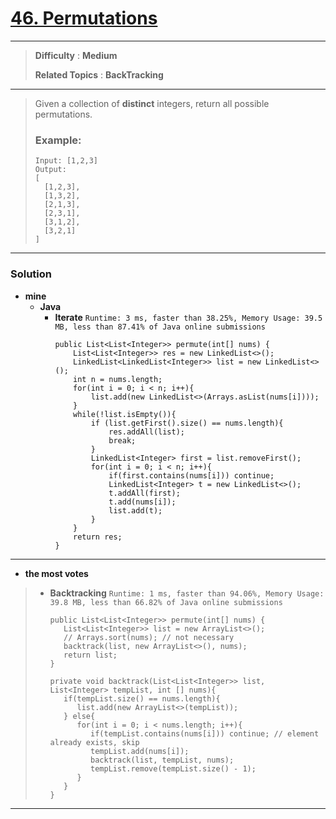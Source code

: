 # [46. Permutations](https://leetcode.com/problems/permutations/)

---

> **Difficulty** : **Medium**
>
> **Related Topics** : **BackTracking**

---

> Given a collection of **distinct** integers, return all possible permutations.
>
> ### Example:
> ```
> Input: [1,2,3]
> Output:
> [
>   [1,2,3],
>   [1,3,2],
>   [2,1,3],
>   [2,3,1],
>   [3,1,2],
>   [3,2,1]
> ]
> ```

---


### Solution
* **mine**
  * **Java**
    * **Iterate** `Runtime: 3 ms, faster than 38.25%, Memory Usage: 39.5 MB, less than 87.41% of Java online submissions`
      ```
      public List<List<Integer>> permute(int[] nums) {
          List<List<Integer>> res = new LinkedList<>();
          LinkedList<LinkedList<Integer>> list = new LinkedList<>();
          int n = nums.length;
          for(int i = 0; i < n; i++){
              list.add(new LinkedList<>(Arrays.asList(nums[i])));
          }
          while(!list.isEmpty()){
              if (list.getFirst().size() == nums.length){
                  res.addAll(list);
                  break;
              }
              LinkedList<Integer> first = list.removeFirst();
              for(int i = 0; i < n; i++){
                  if(first.contains(nums[i])) continue;
                  LinkedList<Integer> t = new LinkedList<>();
                  t.addAll(first);
                  t.add(nums[i]);
                  list.add(t);
              }
          }
          return res;
      }
      ```

---

* **the most votes**
>  * **Backtracking** `Runtime: 1 ms, faster than 94.06%, Memory Usage: 39.8 MB, less than 66.82% of Java online submissions`
>    ```
>    public List<List<Integer>> permute(int[] nums) {
>       List<List<Integer>> list = new ArrayList<>();
>       // Arrays.sort(nums); // not necessary
>       backtrack(list, new ArrayList<>(), nums);
>       return list;
>    }
>
>    private void backtrack(List<List<Integer>> list, List<Integer> tempList, int [] nums){
>       if(tempList.size() == nums.length){
>          list.add(new ArrayList<>(tempList));
>       } else{
>          for(int i = 0; i < nums.length; i++){
>             if(tempList.contains(nums[i])) continue; // element already exists, skip
>             tempList.add(nums[i]);
>             backtrack(list, tempList, nums);
>             tempList.remove(tempList.size() - 1);
>          }
>       }
>    }
>    ```

---
